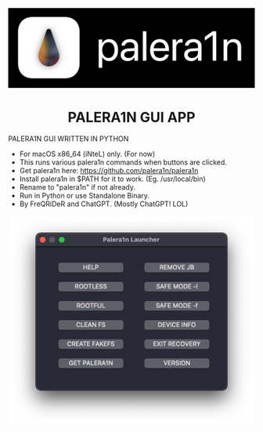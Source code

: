 <div align="center">
             <img src="/images/palera1n.png" width="800" />
             <h1>PALERA1N GUI APP</h1>
</div>

PALERA1N GUI WRITTEN IN PYTHON

* For macOS x86_64 (iNteL) only. (For now)
* This runs various palera1n commands when buttons are clicked. 
* Get palera1n here: https://github.com/palera1n/palera1n
* Install palera1n in $PATH for it to work. (Eg. /usr/local/bin)
* Rename to "palera1n" if not already.
* Run in Python or use Standalone Binary.
* By FreQRiDeR and ChatGPT. (Mostly ChatGPT! LOL)


<div align="center">
             <img src="/images/window.png" width="500" />
             
</div>
